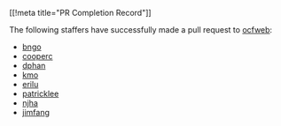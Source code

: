 [[!meta title="PR Completion Record"]]

The following staffers have successfully made a pull request to
[ocfweb](https://github.com/ocf/ocfweb):

<!-- Please keep this list alphabetical! -->

- [bngo](https://github.com/ocf/ocfweb/pull/578)
- [cooperc](https://github.com/ocf/ocfweb/pull/569)
- [dphan](https://github.com/ocf/ocfweb/pull/579)
- [kmo](https://github.com/ocf/ocfweb/pull/588)
- [erilu]()
- [patricklee]()
- [njha](https://github.com/ocf/ocfweb/pull/598)
- [jimfang](https://github.com/ocf/ocfweb/pull/824)
